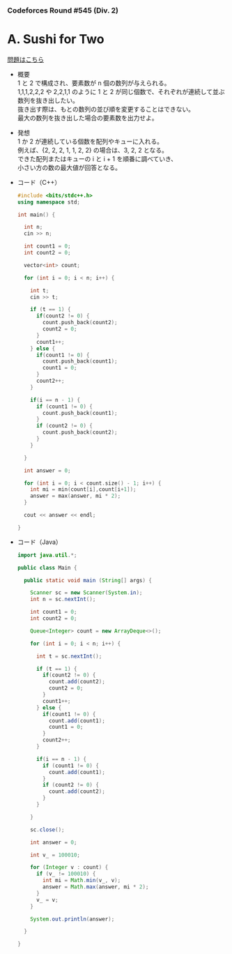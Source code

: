 ### Codeforces Round #545 (Div. 2)

# A. Sushi for Two

  [問題はこちら](https://codeforces.com/contest/1138/problem/A)
  
- 概要<br>
  1 と 2 で構成され、要素数が n 個の数列が与えられる。<br>
  1,1,1,2,2,2 や 2,2,1,1 のように 1 と 2 が同じ個数で、それぞれが連続して並ぶ数列を抜き出したい。<br>
  抜き出す際は、もとの数列の並び順を変更することはできない。<br>
  最大の数列を抜き出した場合の要素数を出力せよ。

  
- 発想<br>
  1 か 2 が連続している個数を配列やキューに入れる。<br>
  例えば、{2, 2, 2, 1, 1, 2, 2} の場合は、3, 2, 2 となる。<br>
  できた配列またはキューの i と i + 1 を順番に調べていき、<br>
  小さい方の数の最大値が回答となる。
  
  
- コード（C++）

  ```cpp
  #include <bits/stdc++.h>
  using namespace std;

  int main() {

    int n;
    cin >> n;

    int count1 = 0;
    int count2 = 0;

    vector<int> count;

    for (int i = 0; i < n; i++) {

      int t;
      cin >> t;

      if (t == 1) {
        if(count2 != 0) {
          count.push_back(count2);
          count2 = 0;
        }
        count1++;
      } else {
        if(count1 != 0) {
          count.push_back(count1);
          count1 = 0;
        }
        count2++;
      }

      if(i == n - 1) {
        if (count1 != 0) {
          count.push_back(count1);
        }
        if (count2 != 0) {
          count.push_back(count2);
        }
      }

    }

    int answer = 0;

    for (int i = 0; i < count.size() - 1; i++) {
      int mi = min(count[i],count[i+1]);
      answer = max(answer, mi * 2);
    }

    cout << answer << endl;

  }
  ```
  
- コード（Java）

  ```java
  import java.util.*;

  public class Main {

    public static void main (String[] args) {

      Scanner sc = new Scanner(System.in);
      int n = sc.nextInt();

      int count1 = 0;
      int count2 = 0;

      Queue<Integer> count = new ArrayDeque<>();

      for (int i = 0; i < n; i++) {

        int t = sc.nextInt();

        if (t == 1) {
          if(count2 != 0) {
            count.add(count2);
            count2 = 0;
          }
          count1++;
        } else {
          if(count1 != 0) {
            count.add(count1);
            count1 = 0;
          }
          count2++;
        }

        if(i == n - 1) {
          if (count1 != 0) {
            count.add(count1);
          }
          if (count2 != 0) {
            count.add(count2);
          }
        }

      }

      sc.close();

      int answer = 0;

      int v_ = 100010;

      for (Integer v : count) {
        if (v_ != 100010) {
          int mi = Math.min(v_, v);
          answer = Math.max(answer, mi * 2);
        }
        v_ = v;
      }

      System.out.println(answer);

    }

  }
  ```
    